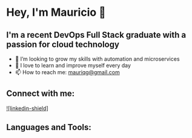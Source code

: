# Hey, I'm Mauricio 👋 
## I'm a recent DevOps Full Stack graduate with a passion for cloud technology

- 🔭 I’m looking to grow my skills with automation and microservices
- 🌱 I love to learn and improve myself every day 
- 📫 How to reach me: mauriqg@gmail.com
## Connect with me:
[![linkedin-shield]][linkedin]
## Languages and Tools:





<!-- Links -->
[linkedin]: https://www.linkedin.com/in/mauricio-quevedo-devops/